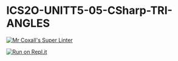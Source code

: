 # ICS2O-UNITT5-05-CSharp-TRI-ANGLES

[![Mr Coxall's Super Linter](https://github.com/Alex-Nelson-1/ICS2O-UNITT5-05-CSharp-TRI-ANGLES/workflows/Mr%20Coxall's%20Super%20Linter/badge.svg)](https://github.com/Alex-Nelson-1/ICS2O-UNITT5-05-CSharp-TRI-ANGLES/actions/)

[![Run on Repl.it](https://repl.it/badge/github/Alex-Nelson-1/ICS2O-UNITT5-05-CSharp-TRI-ANGLES)](https://repl.it/github/Alex-Nelson-1/ICS2O-UNITT5-05-CSharp-TRI-ANGLES)
